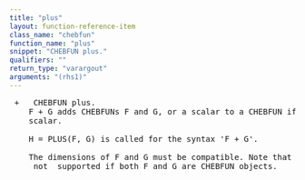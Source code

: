 ```yaml
---
title: "plus"
layout: function-reference-item
class_name: "chebfun"
function_name: "plus"
snippet: "CHEBFUN plus."
qualifiers: ""
return_type: "varargout"
arguments: "(rhs1)"
---
```


<pre class="help-text"> +   CHEBFUN plus.
    F + G adds CHEBFUNs F and G, or a scalar to a CHEBFUN if either F or G is a
    scalar.
 
    H = PLUS(F, G) is called for the syntax 'F + G'.
 
    The dimensions of F and G must be compatible. Note that scalar expansion is
    _not_ supported if both F and G are CHEBFUN objects.
</pre>